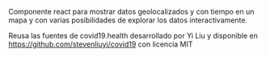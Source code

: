 Componente react para mostrar datos geolocalizados y con tiempo en un mapa 
y con varias posibilidades de explorar los datos interactivamente.

Reusa las fuentes de covid19.health desarrollado por Yi Liu 
y disponible en https://github.com/stevenliuyi/covid19 con licencia
MIT
